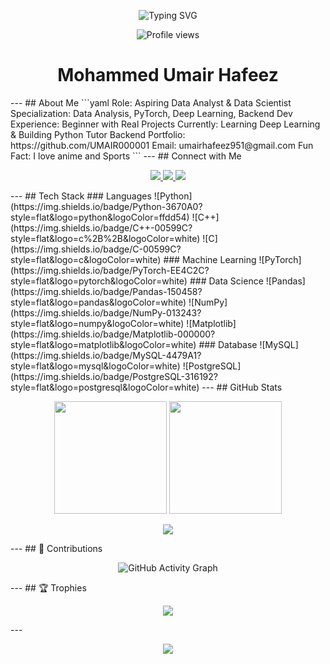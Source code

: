 <!-- Header Typing Animation --> <p align="center"> <img src="https://readme-typing-svg.herokuapp.com?font=Fira+Code&duration=3500&pause=1000&color=6f42c1&center=true&vCenter=true&width=435&lines=Heyo+I'm+Mohammed+Umair+Hafeez;Aspiring+Data+Analyst+%7C+Data+Scientist;Python+%26+PyTorch+Learner;Always+Learning+%7C+Building+%7C+Sharing" alt="Typing SVG" /> </p> <!-- Profile Views --> <p align="center"> <img src="https://komarev.com/ghpvc/?username=UMAIR000001&label=Profile+Views&color=6f42c1&style=flat-square" alt="Profile views" /> </p> <h1 align="center">Mohammed Umair Hafeez</h1> <p align="center"> </p> --- ## About Me ```yaml Role: Aspiring Data Analyst & Data Scientist Specialization: Data Analysis, PyTorch, Deep Learning, Backend Dev Experience: Beginner with Real Projects Currently: Learning Deep Learning & Building Python Tutor Backend Portfolio: https://github.com/UMAIR000001 Email: umairhafeez951@gmail.com Fun Fact: I love anime and Sports ``` --- ## Connect with Me <p align="center"> <a href="https://linkedin.com/in/mohammedumairhafeez" target="_blank"> <img src="https://img.shields.io/badge/LinkedIn-0077B5?style=flat-square&logo=linkedin&logoColor=white" /> </a> <a href="mailto:umairhafeez951@gmail.com"> <img src="https://img.shields.io/badge/Gmail-D14836?style=flat-square&logo=gmail&logoColor=white" /> </a> <a href="https://www.kaggle.com/umairhafeez1" target="_blank"> <img src="https://img.shields.io/badge/Kaggle-20BEFF?style=flat-square&logo=kaggle&logoColor=white" /> </a> </p> </p> --- ## Tech Stack ### Languages ![Python](https://img.shields.io/badge/Python-3670A0?style=flat&logo=python&logoColor=ffdd54) ![C++](https://img.shields.io/badge/C++-00599C?style=flat&logo=c%2B%2B&logoColor=white) ![C](https://img.shields.io/badge/C-00599C?style=flat&logo=c&logoColor=white) ### Machine Learning ![PyTorch](https://img.shields.io/badge/PyTorch-EE4C2C?style=flat&logo=pytorch&logoColor=white) ### Data Science ![Pandas](https://img.shields.io/badge/Pandas-150458?style=flat&logo=pandas&logoColor=white) ![NumPy](https://img.shields.io/badge/NumPy-013243?style=flat&logo=numpy&logoColor=white) ![Matplotlib](https://img.shields.io/badge/Matplotlib-000000?style=flat&logo=matplotlib&logoColor=white) ### Database ![MySQL](https://img.shields.io/badge/MySQL-4479A1?style=flat&logo=mysql&logoColor=white) ![PostgreSQL](https://img.shields.io/badge/PostgreSQL-316192?style=flat&logo=postgresql&logoColor=white) --- ## GitHub Stats <p align="center"> <img src="https://github-readme-stats.vercel.app/api?username=UMAIR000001&show_icons=true&theme=radical&count_private=true" height="180" /> <img src="https://github-readme-stats.vercel.app/api/top-langs/?username=UMAIR000001&layout=compact&theme=radical" height="180" /> </p> <p align="center"> <img src="https://github-readme-streak-stats.herokuapp.com/?user=UMAIR000001&theme=radical&hide_border=false" /> </p> --- ## 🧮 Contributions <p align="center"> <img src="https://github-readme-activity-graph.vercel.app/graph?username=UMAIR000001&bg_color=ffffff&color=6f42c1&line=6f42c1&point=ff9900&area=true&hide_border=true" alt="GitHub Activity Graph" /> </p> --- ## 🏆 Trophies <p align="center"> <img src="https://github-profile-trophy.vercel.app/?username=UMAIR000001&theme=radical&no-frame=true&row=1&margin-w=10" /> </p> --- <!-- Footer Wave Animation --> <p align="center"> <img src="https://capsule-render.vercel.app/api?type=waving&height=140&section=footer&color=6f42c1" /> </p>
